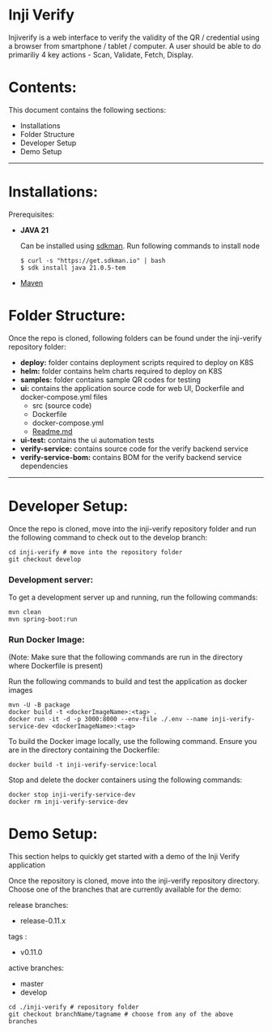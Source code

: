 # Inji Verify

Injiverify is a web interface to verify the validity of the QR / credential using a browser from smartphone / tablet / computer. A user should be able to do primariliy 4 key actions - Scan, Validate, Fetch, Display.

# Contents:
This document contains the following sections:

- Installations
- Folder Structure
- Developer Setup
- Demo Setup
---

# Installations:

Prerequisites:

- **JAVA 21**

  Can be installed using [sdkman](https://sdkman.io/). Run following commands to install node

  ```shell
  $ curl -s "https://get.sdkman.io" | bash
  $ sdk install java 21.0.5-tem
  ```
- [Maven](https://maven.apache.org/install.html) 

# Folder Structure:

Once the repo is cloned, following folders can be found under the inji-verify repository folder:

- **deploy:** folder contains deployment scripts required to deploy on K8S
- **helm:** folder contains helm charts required to deploy on K8S
- **samples:** folder contains sample QR codes for testing
- **ui:** contains the application source code for web UI, Dockerfile and docker-compose.yml files
  - src (source code)
  - Dockerfile
  - docker-compose.yml
  - [Readme.md](./ui/README.md)
- **ui-test:** contains the ui automation tests
- **verify-service:** contains source code for the verify backend service
- **verify-service-bom:** contains BOM for the verify backend service dependencies

---

# Developer Setup:

Once the repo is cloned, move into the inji-verify repository folder and run the following command to check out to the develop branch:

```shell
cd inji-verify # move into the repository folder
git checkout develop
```

### Development server:

To get a development server up and running, run the following commands:

```shell
mvn clean
mvn spring-boot:run
```

### Run Docker Image:

(Note: Make sure that the following commands are run in the directory where Dockerfile is present)

Run the following commands to build and test the application as docker images

```shell
mvn -U -B package
docker build -t <dockerImageName>:<tag> .
docker run -it -d -p 3000:8000 --env-file ./.env --name inji-verify-service-dev <dockerImageName>:<tag>
```

To build the Docker image locally, use the following command. Ensure you are in the directory containing the Dockerfile:

```shell
docker build -t inji-verify-service:local
```

Stop and delete the docker containers using the following commands:

```shell
docker stop inji-verify-service-dev
docker rm inji-verify-service-dev
```

# Demo Setup:

This section helps to quickly get started with a demo of the Inji Verify application

Once the repository is cloned, move into the inji-verify repository directory.
Choose one of the branches that are currently available for the demo:

release branches:
- release-0.11.x

tags : 
- v0.11.0

active branches:
- master
- develop

```shell
cd ./inji-verify # repository folder
git checkout branchName/tagname # choose from any of the above branches
```
